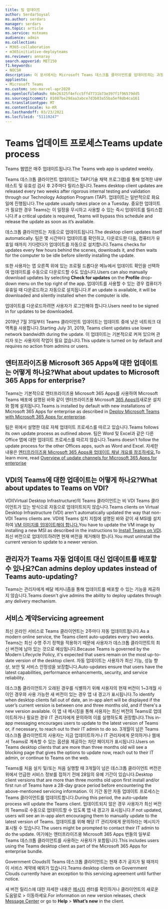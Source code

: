 ```yaml
---
title: 팀 업데이트
author: SerdarSoysal
ms.author: serdars
manager: serdars
ms.topic: article
ms.service: msteams
audience: admin
ms.collection:
- M365-collaboration
- m365initiative-deployteams
ms.reviewer: annaray
search.appverid: MET150
f1.keywords:
- NOCSH
description: 이 문서에서는 Microsoft Teams 데스크톱 클라이언트를 업데이트하는 과정에 대해 알아보고자 합니다.
appliesto:
- Microsoft Teams
ms.custom: seo-marvel-apr2020
ms.openlocfilehash: 68e26325f4efcc5ffd7731b73e397f1f96579dd5
ms.sourcegitcommit: 01087be29daa3abce7d3b03a55ba5ef8db4ca161
ms.translationtype: MT
ms.contentlocale: ko-KR
ms.lasthandoff: 03/23/2021
ms.locfileid: "51119247"
---
```

# <a name="teams-update-process"></a><span data-ttu-id="60d76-103">Teams 업데이트 프로세스</span><span class="sxs-lookup"><span data-stu-id="60d76-103">Teams update process</span></span>

<span data-ttu-id="60d76-104">Teams 웹앱은 매주 업데이트됩니다.</span><span class="sxs-lookup"><span data-stu-id="60d76-104">The Teams web app is updated weekly.</span></span>

<span data-ttu-id="60d76-105">Teams 데스크톱 클라이언트 업데이트는 TAP(기술 채택 프로그램)를 통해 엄격한 내부 테스트 및 유효성 검사 후 2주마다 릴리스됩니다.</span><span class="sxs-lookup"><span data-stu-id="60d76-105">Teams desktop client updates are released every two weeks after rigorous internal testing and validation through our Technology Adoption Program (TAP).</span></span> <span data-ttu-id="60d76-106">업데이트는 일반적으로 화요일에 진행됩니다.</span><span class="sxs-lookup"><span data-stu-id="60d76-106">The update usually takes place on a Tuesday.</span></span> <span data-ttu-id="60d76-107">중요한 업데이트가 필요한 경우 Teams는 이 일정을 무시하고 사용할 수 있는 즉시 업데이트를 릴리스합니다.</span><span class="sxs-lookup"><span data-stu-id="60d76-107">If a critical update is required, Teams will bypass this schedule and release the update as soon as it’s available.</span></span>

<span data-ttu-id="60d76-108">데스크톱 클라이언트는 자동으로 업데이트됩니다.</span><span class="sxs-lookup"><span data-stu-id="60d76-108">The desktop client updates itself automatically.</span></span> <span data-ttu-id="60d76-109">팀은 몇 시간마다 업데이트를 확인하고, 다운로드한 다음, 컴퓨터가 유휴일 때까지 기다렸다가 업데이트를 자동으로 설치합니다.</span><span class="sxs-lookup"><span data-stu-id="60d76-109">Teams checks for updates every few hours behind the scenes, downloads it, and then waits for the computer to be idle before silently installing the update.</span></span>

<span data-ttu-id="60d76-110">또한 사용자는 앱 오른쪽 위에  있는 프로필  드롭다운 메뉴에서 업데이트 확인을 선택하여 업데이트를 수동으로 다운로드할 수도 있습니다.</span><span class="sxs-lookup"><span data-stu-id="60d76-110">Users can also manually download updates by selecting **Check for updates** on the **Profile** drop-down menu on the top right of the app.</span></span> <span data-ttu-id="60d76-111">업데이트를 사용할 수 있는 경우 컴퓨터가 유휴일 때 다운로드하고 자동으로 설치됩니다.</span><span class="sxs-lookup"><span data-stu-id="60d76-111">If an update is available, it will be downloaded and silently installed when the computer is idle.</span></span>

<span data-ttu-id="60d76-112">업데이트를 다운로드하려면 사용자가 로그인해야 합니다.</span><span class="sxs-lookup"><span data-stu-id="60d76-112">Users need to be signed in for updates to be downloaded.</span></span>

<span data-ttu-id="60d76-113">2019년 7월 31일부터 Teams 클라이언트 업데이트는 업데이트 중에 낮은 네트워크 대역폭을 사용합니다.</span><span class="sxs-lookup"><span data-stu-id="60d76-113">Starting July 31, 2019, Teams client updates use lower network bandwidth during the update.</span></span> <span data-ttu-id="60d76-114">이 업데이트는 기본적으로 켜져 있으며 관리자 또는 사용자의 작업이 필요 없습니다.</span><span class="sxs-lookup"><span data-stu-id="60d76-114">This update is turned on by default and requires no action from admins or users.</span></span>

## <a name="what-about-updates-to-microsoft-365-apps-for-enterprise"></a><span data-ttu-id="60d76-115">엔터프라이즈용 Microsoft 365 Apps에 대한 업데이트는 어떻게 하나요?</span><span class="sxs-lookup"><span data-stu-id="60d76-115">What about updates to Microsoft 365 Apps for enterprise?</span></span>

<span data-ttu-id="60d76-116">Teams는 기본적으로 엔터프라이즈용 Microsoft 365 Apps를 사용하여 Microsoft Teams 배포에 설명된 바와 같이 엔터프라이즈용 Microsoft [365 Apps의](/DeployOffice/teams-install)새로운 설치와 함께 설치됩니다.</span><span class="sxs-lookup"><span data-stu-id="60d76-116">Teams is installed by default with new installations of Microsoft 365 Apps for enterprise as described in [Deploy Microsoft Teams with Microsoft 365 Apps for enterprise](/DeployOffice/teams-install).</span></span>

<span data-ttu-id="60d76-117">팀은 위에서 설명한 대로 자체 업데이트 프로세스를 따르고 있습니다.</span><span class="sxs-lookup"><span data-stu-id="60d76-117">Teams follows its own update process as outlined above.</span></span> <span data-ttu-id="60d76-118">팀은 Word 및 Excel과 같은 다른 Office 앱에 대한 업데이트 프로세스를 따르지 않습니다.</span><span class="sxs-lookup"><span data-stu-id="60d76-118">Teams doesn't follow the update process for the other Offices apps, such as Word and Excel.</span></span> <span data-ttu-id="60d76-119">자세한 내용은 [엔터프라이즈용 Microsoft 365 Apps용 업데이트 채널 개요를 참조하세요.](/DeployOffice/overview-of-update-channels-for-office-365-proplus)</span><span class="sxs-lookup"><span data-stu-id="60d76-119">To learn more, read [Overview of update channels for Microsoft 365 Apps for enterprise](/DeployOffice/overview-of-update-channels-for-office-365-proplus)</span></span>

## <a name="what-about-updates-to-teams-on-vdi"></a><span data-ttu-id="60d76-120">VDI의 Teams에 대한 업데이트는 어떻게 하나요?</span><span class="sxs-lookup"><span data-stu-id="60d76-120">What about updates to Teams on VDI?</span></span>


<span data-ttu-id="60d76-121">VDI(Virtual Desktop Infrastructure)의 Teams 클라이언트는 비 VDI Teams 클라이언트가 있는 방식으로 자동으로 업데이트되지 않습니다.</span><span class="sxs-lookup"><span data-stu-id="60d76-121">Teams clients on Virtual Desktop Infrastructure (VDI) aren't automatically updated the way that non-VDI Teams clients are.</span></span> <span data-ttu-id="60d76-122">VDI에 Teams 설치 지침에 설명된 바와 같이 새 MSI를 설치하여 [VM 이미지를 업데이트해야 합니다.](teams-for-vdi.md)</span><span class="sxs-lookup"><span data-stu-id="60d76-122">You have to update the VM image by installing a new MSI as described in the instructions to [Install Teams on VDI](teams-for-vdi.md).</span></span> <span data-ttu-id="60d76-123">최신 버전으로 업데이트하려면 현재 버전을 제거해야 합니다.</span><span class="sxs-lookup"><span data-stu-id="60d76-123">You must uninstall the current version to update to a newer version.</span></span>

## <a name="can-admins-deploy-updates-instead-of-teams-auto-updating"></a><span data-ttu-id="60d76-124">관리자가 Teams 자동 업데이트 대신 업데이트를 배포할 수 있나요?</span><span class="sxs-lookup"><span data-stu-id="60d76-124">Can admins deploy updates instead of Teams auto-updating?</span></span>

<span data-ttu-id="60d76-125">Teams는 관리자에게 배달 메커니즘을 통해 업데이트를 배포할 수 있는 기능을 제공하지 않습니다.</span><span class="sxs-lookup"><span data-stu-id="60d76-125">Teams doesn't give admins the ability to deploy updates through any delivery mechanism.</span></span>

## <a name="servicing-agreement"></a><span data-ttu-id="60d76-126">서비스 계약</span><span class="sxs-lookup"><span data-stu-id="60d76-126">Servicing agreement</span></span>

<span data-ttu-id="60d76-127">최신 온라인 서비스로 Teams 클라이언트는 2주마다 자동 업데이트됩니다.</span><span class="sxs-lookup"><span data-stu-id="60d76-127">As a modern online service, the Teams client auto-updates every two weeks.</span></span> <span data-ttu-id="60d76-128">Teams는 최신 수명 주기 정책을 적용하기 때문에 사용자가 데스크톱 클라이언트의 최신 버전에 남아 있는 것으로 예상됩니다.</span><span class="sxs-lookup"><span data-stu-id="60d76-128">Because Teams is governed by the Modern Lifecycle Policy, it's expected that users remain on the most up-to-date version of the desktop client.</span></span> <span data-ttu-id="60d76-129">자동 업데이트는 사용자가 최신 기능, 성능 향상, 보안 및 서비스 안정성을 보장합니다.</span><span class="sxs-lookup"><span data-stu-id="60d76-129">Auto-updates ensure that users have the latest capabilities, performance enhancements, security, and service reliability.</span></span>

<span data-ttu-id="60d76-130">데스크톱 클라이언트가 오래된 경우를 식별하기 위해 사용자의 현재 버전이 1~3개월 사이인 경우와 사용 가능한 새 버전이 있는 경우 앱 내 경고가 표시됩니다.</span><span class="sxs-lookup"><span data-stu-id="60d76-130">To identify when desktop clients fall out of date, an in-app alert will be displayed if the user’s current version is between one and three months old, and if there's a new version available.</span></span> <span data-ttu-id="60d76-131">이 앱 내 메시징을 통해 사용자는 최신 버전의 Teams로 업데이트하거나 필요한 경우 IT 관리자에게 문의하여 이를 실행하도록 권장합니다.</span><span class="sxs-lookup"><span data-stu-id="60d76-131">This in-app messaging encourages users to update to the latest version of Teams or, if necessary, to reach out to their IT admin to do so.</span></span> <span data-ttu-id="60d76-132">3개월이 넘은 Teams 데스크톱 클라이언트의 사용자는 지금 업데이트하거나 IT 관리자에게 문의하거나 웹에서 Teams로 계속할 수 있는 옵션을 제공하는 차단 페이지가 표시됩니다.</span><span class="sxs-lookup"><span data-stu-id="60d76-132">Users on Teams desktop clients that are more than three months old will see a blocking page that gives the options to update now, reach out to their IT admin, or continue to Teams on the web.</span></span>

<span data-ttu-id="60d76-133">Teams를 처음 설치 및/또는 처음 실행할 때 3개월이 넘은 데스크톱 클라이언트 버전은 위에서 언급한 서비스 정보를 접하기 전에 28일의 유예 기간이 있습니다.</span><span class="sxs-lookup"><span data-stu-id="60d76-133">Desktop client versions that are more than three months old upon first install and/or first run of Teams have a 28-day grace period before encountering the above-mentioned servicing information.</span></span> <span data-ttu-id="60d76-134">이 기간 동안 자동 업데이트 프로세스는 Teams 클라이언트를 업데이트합니다.</span><span class="sxs-lookup"><span data-stu-id="60d76-134">During this period, the auto-update process will update the Teams client.</span></span> <span data-ttu-id="60d76-135">업데이트되지 않은 경우 사용자가 최신 버전의 Teams로 수동으로 업데이트할 수 있도록 앱 내 경고가 표시됩니다.</span><span class="sxs-lookup"><span data-stu-id="60d76-135">If not updated, users will see an in-app alert encouraging them to manually update to the latest version of Teams.</span></span> <span data-ttu-id="60d76-136">업데이트를 위해 해당 IT 관리자에게 문의하라는 메시지가 표시될 수 있습니다.</span><span class="sxs-lookup"><span data-stu-id="60d76-136">The users might be prompted to contact their IT admin to do the update.</span></span> <span data-ttu-id="60d76-137">여기에는 엔터프라이즈용 Microsoft 365 Apps 번들의 일부로 Teams 데스크톱 클라이언트를 사용하는 사용자가 포함됩니다.</span><span class="sxs-lookup"><span data-stu-id="60d76-137">This includes users using the Teams desktop client as part of the Microsoft 365 Apps for enterprise bundle.</span></span>

<span data-ttu-id="60d76-138">Government Clouds의 Teams 데스크톱 클라이언트는 현재 추가 공지가 될 때까지 이 서비스 계약에 예외가 있습니다.</span><span class="sxs-lookup"><span data-stu-id="60d76-138">Teams desktop clients on Government Clouds currently have an exception to this servicing agreement until further notice.</span></span>

<span data-ttu-id="60d76-139">새 버전 릴리스에 대한 자세한 내용은 [메시지](https://admin.microsoft.com/AdminPortal/Home#/MessageCenter) 센터를 확인하거나 클라이언트의 새로운 도움말로   >   이동하세요.</span><span class="sxs-lookup"><span data-stu-id="60d76-139">For information on new version releases, check [Message Center](https://admin.microsoft.com/AdminPortal/Home#/MessageCenter) or go to **Help** > **What’s new** in the client.</span></span>
